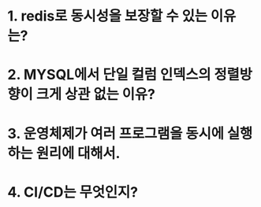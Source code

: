 # 1. redis로 동시성을 보장할 수 있는 이유는?

# 2. MYSQL에서 단일 컬럼 인덱스의 정렬방향이 크게 상관 없는 이유?

# 3. 운영체제가 여러 프로그램을 동시에 실행하는 원리에 대해서.

# 4. CI/CD는 무엇인지?
